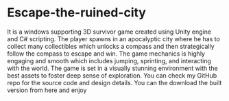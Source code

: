 # Escape-the-ruined-city
It is a windows supporting 3D survivor game created using Unity engine and C# scripting. The player spawns in an apocalyptic city where he has to collect many collectibles which unlocks a compass and then strategically follow the compass to escape and win. The game mechanics is highly engaging and smooth which includes jumping, sprinting, and interacting with the world. The game is set in a visually stunning environment with the best assets to foster deep sense of exploration. You can check my GitHub repo for the source code and design details.
You can the download the built version from here and enjoy
